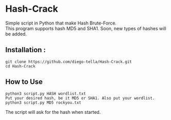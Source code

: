 # Hash-Crack
Simple script in Python that make Hash Brute-Force.  <br />
This program supports hash MD5 and SHA1. Soon, new types of hashes will be added.

## Installation :
```
git clone https://github.com/diego-tella/Hash-Crack.git
cd Hash-Crack
```

## How to Use

```
python3 script.py HASH wordlist.txt
Put your desired hash, be it MD5 or SHA1. Also put your wordlist.
python3 script.py MD5 rockyou.txt
```
The script will ask for the hash when started.
